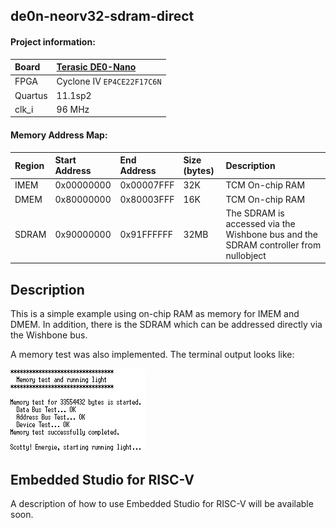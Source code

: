 ## de0n-neorv32-sdram-direct

#### Project information:

| Board   | [Terasic DE0-Nano](https://www.terasic.com.tw/cgi-bin/page/archive.pl?Language=English&CategoryNo=139&No=593) |
| :------ | :---------- |
| FPGA    | Cyclone IV `EP4CE22F17C6N` |
| Quartus | 11.1sp2     |
| clk_i   | 96 MHz      |

#### Memory Address Map:

| Region  | Start Address | End Address | Size (bytes) | Description |
| :------ | :------------ | :---------- | :----------- | :---------- |
| IMEM    | 0x00000000    | 0x00007FFF  | 32K          | TCM On-chip RAM |
| DMEM    | 0x80000000    | 0x80003FFF  | 16K          | TCM On-chip RAM |
| SDRAM   | 0x90000000    | 0x91FFFFFF  | 32MB         | The SDRAM is accessed via the Wishbone bus and the SDRAM controller from nullobject  |

## Description

This is a simple example using on-chip RAM as memory for IMEM and DMEM. In addition, there is the SDRAM which can be addressed directly via the Wishbone bus.

A memory test was also implemented. The terminal output looks like:

<img src="./doc/terminal.png" width="215">

## Embedded Studio for RISC-V
A description of how to use Embedded Studio for RISC-V will be available soon.